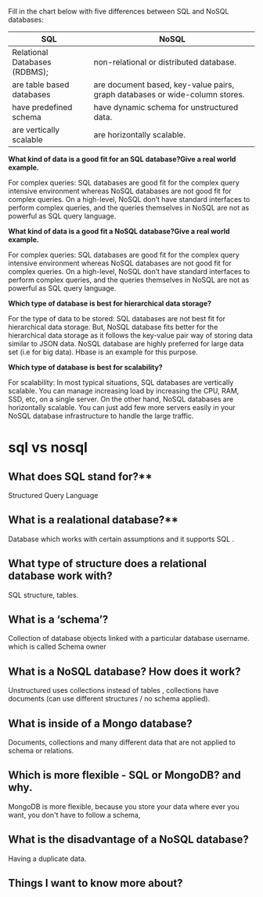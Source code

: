 Fill in the chart below with five differences between SQL and NoSQL databases:

| SQL | NoSQL |
| - | - |
|   Relational Databases (RDBMS);          |   non-relational or distributed database.|
|  are table based databases               |  are document based, key-value pairs, graph databases or wide-column stores. |
|  have predefined schema                  |  have dynamic schema for unstructured data. |
|  are vertically scalable                 |  are horizontally scalable.|

**What kind of data is a good fit for an SQL database?Give a real world example.**

For complex queries: SQL databases are good fit for the complex query intensive environment whereas NoSQL databases are not good fit for complex queries. On a high-level, NoSQL don’t have standard interfaces to perform complex queries, and the queries themselves in NoSQL are not as powerful as SQL query language.

**What kind of data is a good fit a NoSQL database?Give a real world example.**

For complex queries: SQL databases are good fit for the complex query intensive environment whereas NoSQL databases are not good fit for complex queries. On a high-level, NoSQL don’t have standard interfaces to perform complex queries, and the queries themselves in NoSQL are not as powerful as SQL query language.

**Which type of database is best for hierarchical data storage?**

For the type of data to be stored: SQL databases are not best fit for hierarchical data storage. But, NoSQL database fits better for the hierarchical data storage as it follows the key-value pair way of storing data similar to JSON data. NoSQL database are highly preferred for large data set (i.e for big data). Hbase is an example for this purpose.

**Which type of database is best for scalability?**

For scalability: In most typical situations, SQL databases are vertically scalable. You can manage increasing load by increasing the CPU, RAM, SSD, etc, on a single server. On the other hand, NoSQL databases are horizontally scalable. You can just add few more servers easily in your NoSQL database infrastructure to handle the large traffic.





# sql vs nosql

## What does SQL stand for?**

Structured Query Language

## What is a realational database?**

Database which works with certain assumptions and it supports SQL .

## What type of structure does a relational database work with?

SQL structure, tables.

## What is a ‘schema’?

Collection of database objects linked with a particular database username. which is called Schema owner

## What is a NoSQL database? How does it work?

Unstructured uses collections instead of tables , collections have documents (can use different structures / no schema applied).

## What is inside of a Mongo database?

Documents, collections and many different data that are not applied to schema or relations.

## Which is more flexible - SQL or MongoDB? and why.

MongoDB is more flexible, because you store your data where ever you want, you don't have to follow a schema,

## What is the disadvantage of a NoSQL database?

Having a duplicate data.





## Things I want to know more about?
